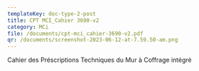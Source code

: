 ```yaml
---
templateKey: doc-type-2-post
title: CPT MCI_Cahier 3690-v2
category: MCi
file: /documents/cpt-mci_cahier-3690-v2.pdf
qr: /documents/screenshot-2023-06-12-at-7.59.50-am.png
---
```

Cahier des Préscriptions Techniques du Mur à Coffrage intégré